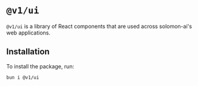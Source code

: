# `@v1/ui`

`@v1/ui` is a library of React components that are used across solomon-ai's web applications.

## Installation

To install the package, run:

```bash
bun i @v1/ui
```
